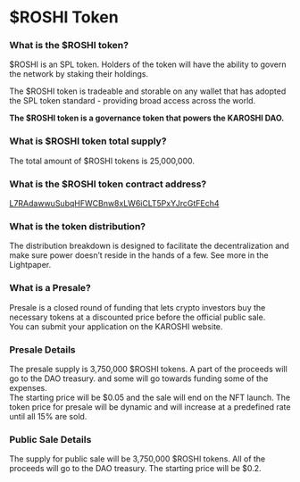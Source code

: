 # $ROSHI Token

### **What is the $ROSHI token?** <a href="#what-is-the-usdxyz-token" id="what-is-the-usdxyz-token"></a>

$ROSHI is an SPL token. Holders of the token will have the ability to govern the network by staking their holdings.

The $ROSHI token is tradeable and storable on any wallet that has adopted the SPL token standard - providing broad access across the world.

**The $ROSHI token is a governance token that powers the KAROSHI DAO.**

### **What is $ROSHI token total supply?** <a href="#what-is-usdxyz-token-total-supply" id="what-is-usdxyz-token-total-supply"></a>

The total amount of $ROSHI tokens is 25,000,000.

### **What is the $ROSHI token contract address?** <a href="#what-is-the-usdxyz-token-contract-address" id="what-is-the-usdxyz-token-contract-address"></a>

​[L7RAdawwuSubqHFWCBnw8xLW6iCLT5PxYJrcGtFEch4](https://solscan.io/token/L7RAdawwuSubqHFWCBnw8xLW6iCLT5PxYJrcGtFEch4)

### **What is the token distribution?**

The distribution breakdown is designed to facilitate the decentralization and make sure power doesn’t reside in the hands of a few. See more in the Lightpaper.

### What is a Presale?

Presale is a closed round of funding that lets crypto investors buy the necessary tokens at a discounted price before the official public sale.\
You can submit your application on the KAROSHI website.

### Presale Details

The presale supply is 3,750,000 $ROSHI tokens. A part of the proceeds will go to the DAO treasury. and some will go towards funding some of the expenses. \
The starting price will be $0.05 and the sale will end on the NFT launch. The token price for presale will be dynamic and will increase at a predefined rate until all 15% are sold.

### ​Public Sale Details

The supply for public sale will be 3,750,000 $ROSHI tokens. All of the proceeds will go to the DAO treasury. The starting price will be $0.2.

